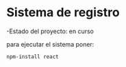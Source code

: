 <h1>Sistema de registro</h1>

-Estado del proyecto: en curso 

para ejecutar el sistema poner:

``` npm-install react ```
